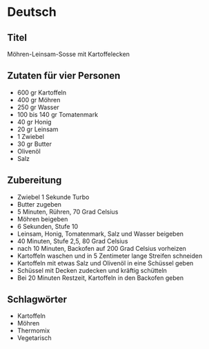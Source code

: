 # Deutsch

## Titel

Möhren-Leinsam-Sosse mit Kartoffelecken

## Zutaten für vier Personen

* 600 gr Kartoffeln
* 400 gr Möhren
* 250 gr Wasser
* 100 bis 140 gr Tomatenmark
* 40 gr Honig
* 20 gr Leinsam
* 1 Zwiebel
* 30 gr Butter
* Olivenöl
* Salz

## Zubereitung

* Zwiebel 1 Sekunde Turbo
* Butter zugeben
* 5 Minuten, Rühren, 70 Grad Celsius
* Möhren beigeben
* 6 Sekunden, Stufe 10
* Leinsam, Honig, Tomatenmark, Salz und Wasser beigeben
* 40 Minuten, Stufe 2,5, 80 Grad Celsius
* nach 10 Minuten, Backofen auf 200 Grad Celsius vorheizen
* Kartoffeln waschen und in 5 Zentimeter lange Streifen schneiden
* Kartoffeln mit etwas Salz und Olivenöl in eine Schüssel geben
* Schüssel mit Decken zudecken und kräftig schütteln
* Bei 20 Minuten Restzeit, Kartoffeln in den Backofen geben

## Schlagwörter

* Kartoffeln
* Möhren
* Thermomix
* Vegetarisch
